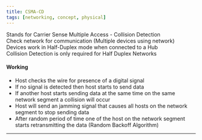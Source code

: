 ```yaml
---
title: CSMA-CD
tags: [networking, concept, physical]
---
```


Stands for Carrier Sense Multiple Access - Collision Detection  
Check network for communication (Multiple devices using network)  
Devices work in Half-Duplex mode when connected to a Hub  
Collision Detection is only required for Half Duplex Networks

#### Working

- Host checks the wire for presence of a digital signal  
- If no signal is detected then host starts to send data  
- If another host starts sending data at the same time on the same network segment a collision will occur
- Host will send an jamming signal that causes all hosts on the network segment to stop sending data  
- After random period of time one of the host on the network segment starts retransmitting the data (Random Backoff Algorithm)

---